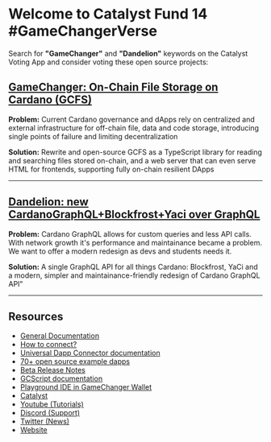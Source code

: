 # Welcome to Catalyst Fund 14 #GameChangerVerse


Search for **"GameChanger"** and **"Dandelion"** keywords on the Catalyst Voting App and consider voting these open source projects:


## [GameChanger: On-Chain File Storage on Cardano (GCFS)](https://cardano.ideascale.com/c/cardano/idea/126932)

**Problem:** Current Cardano governance and dApps rely on centralized and external infrastructure for off-chain file, data and code storage, introducing single points of failure and limiting decentralization

**Solution:** Rewrite and open-source GCFS as a TypeScript library for reading and searching files stored on-chain, and a web server that can even serve HTML for frontends, supporting fully on-chain resilient DApps

---

## [Dandelion: new CardanoGraphQL+Blockfrost+Yaci over GraphQL]()

**Problem:** Cardano GraphQL allows for custom queries and less API calls. With network growth it's performance and maintainance became a problem. We want to offer a modern redesign as devs and students needs it.

**Solution:** A single GraphQL API for all things Cardano: Blockfrost, YaCi and a modern, simpler and maintainance-friendly redesign of Cardano GraphQL API"



---



## Resources
- [General Documentation](/docs/README.md)
- [How to connect?](https://www.npmjs.com/package/@gamechanger-finance/gc)
- [Universal Dapp Connector documentation](/DAPP_CONNECTOR.md)
- [70+ open source example dapps](/examples/README.md)
- [Beta Release Notes](/RELEASE.md)
- [GCScript documentation](https://beta-wallet.gamechanger.finance/doc/api/v2)
- [Playground IDE in GameChanger Wallet ](https://beta-wallet.gamechanger.finance/playground)
- [Catalyst](/catalyst/CATALYST.md)
- [Youtube (Tutorials)](https://www.youtube.com/@gamechanger.finance)
- [Discord (Support)](https://discord.gg/vpbfyRaDKG)
- [Twitter (News)](https://twitter.com/GameChangerOk)
- [Website](https://gamechanger.finance)